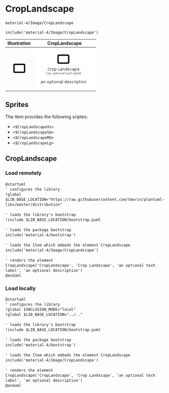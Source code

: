 # CropLandscape


```text
material-4/Image/CropLandscape
```

```text
include('material-4/Image/CropLandscape')
```



| Illustration | CropLandscape |
| :---: | :---: |
| ![illustration for Illustration](../../material-4/Image/CropLandscape.png) | ![illustration for CropLandscape](../../material-4/Image/CropLandscape.Local.png) |



## Sprites
The item provides the following sriptes:

- `<$CropLandscapeXs>`
- `<$CropLandscapeSm>`
- `<$CropLandscapeMd>`
- `<$CropLandscapeLg>`





## CropLandscape

### Load remotely
```plantuml
@startuml
' configures the library
!global $LIB_BASE_LOCATION="https://raw.githubusercontent.com/tmorin/plantuml-libs/master/distribution"

' loads the library's bootstrap
!include $LIB_BASE_LOCATION/bootstrap.puml

' loads the package bootstrap
include('material-4/bootstrap')

' loads the Item which embeds the element CropLandscape
include('material-4/Image/CropLandscape')

' renders the element
CropLandscape('CropLandscape', 'Crop Landscape', 'an optional tech label', 'an optional description')
@enduml
```

### Load locally
```plantuml
@startuml
' configures the library
!global $INCLUSION_MODE="local"
!global $LIB_BASE_LOCATION="../.."

' loads the library's bootstrap
!include $LIB_BASE_LOCATION/bootstrap.puml

' loads the package bootstrap
include('material-4/bootstrap')

' loads the Item which embeds the element CropLandscape
include('material-4/Image/CropLandscape')

' renders the element
CropLandscape('CropLandscape', 'Crop Landscape', 'an optional tech label', 'an optional description')
@enduml
```

